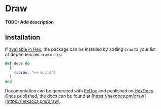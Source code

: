 # Draw

**TODO: Add description**

## Installation

If [available in Hex](https://hex.pm/docs/publish), the package can be installed
by adding `draw` to your list of dependencies in `mix.exs`:

```elixir
def deps do
  [
    {:draw, "~> 0.1.0"}
  ]
end
```

Documentation can be generated with [ExDoc](https://github.com/elixir-lang/ex_doc)
and published on [HexDocs](https://hexdocs.pm). Once published, the docs can
be found at [https://hexdocs.pm/draw](https://hexdocs.pm/draw).


